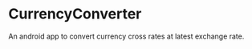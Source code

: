 CurrencyConverter
=================

An android app to convert currency cross rates at latest exchange rate.
